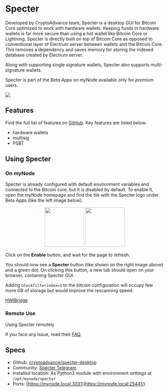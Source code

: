 # Specter

Developed by CryptoAdvance team, Specter is a desktop GUI for Bitcoin Core optimized to work with hardware wallets. Keeping funds in hardware wallets is far more secure than using a hot wallet like Bitcoin Core or Lightning. Specter is directly built on top of Bitcoin Core as opposed to conventional layer of Electrum server between wallets and the Bitcoin Core. This removes a dependency and saves memory for storing the indexed database created by Electrum server.

Along with supporting single signature wallets, Specter also supports multi-signature wallets.

Specter is part of the *Beta Apps* on myNode available only for *premium* users.

![](/images/multisig/specter/wallets.png)

## Features

Find the full list of features on [GitHub](https://github.com/cryptoadvance/specter-desktop). Key features are listed below.

- hardware wallets
- multisig
- PSBT

## Using Specter

### On myNode

Specter is already configured with default environment variables and connected to the Bitcoin core, but it is disabled by default. To enable it, open the myNode homepage and find the tile with the Specter logo under Beta Apps (like the left image below).
<center>
  <figure>
    <img src="/images/multisig/specter/disabled.png" alt="" style="width: 125px">
    <img src="/images/multisig/specter/enabled.png" alt="" style="width: 125px">
  </figure>
</center>

Click on the **Enable** button, and wait for the page to refresh.

You should now see a **Specter** button (like shown on the right image above) and a green dot. On clicking this button, a new tab should open on your browser, containing Specter GUI.

Adding `blockfilterindex=1` to the bitcoin configuration will occupy few more GB of storage but would improve the rescanning speed.

[HWIBridge](https://github.com/cryptoadvance/specter-desktop/blob/master/docs/hwibridge.md)

### Remote Use

Using Specter remotely

If you face any issue, read their [FAQ](https://github.com/cryptoadvance/specter-desktop/blob/master/docs/faq.md).

## Specs

- Github: [cryptoadvance/specter-desktop](https://github.com/cryptoadvance/specter-desktop)
- Community: [Specter Telegram](https://t.me/spectersupport)
- Installed location: As Python3 module with environment settings at `/opt/mynode/specter`
- Ports: [https://mynode.local:3031](https://mynode.local:25441/)
